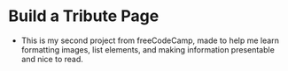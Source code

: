 # Build a Tribute Page
- This is my second project from freeCodeCamp, made to help me learn formatting images, list elements, and making information presentable and nice to read.
